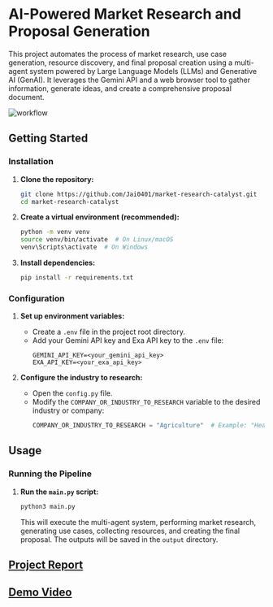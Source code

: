 # AI-Powered Market Research and Proposal Generation
This project automates the process of market research, use case generation, resource discovery, and final proposal creation using a multi-agent system powered by Large Language Models (LLMs) and Generative AI (GenAI). It leverages the Gemini API and a web browser tool to gather information, generate ideas, and create a comprehensive proposal document.

![workflow](workflow.png)

## Getting Started
### Installation
1.  **Clone the repository:**
    ```bash
    git clone https://github.com/Jai0401/market-research-catalyst.git
    cd market-research-catalyst
    ```
    
2.  **Create a virtual environment (recommended):**
    ```bash
    python -m venv venv
    source venv/bin/activate  # On Linux/macOS
    venv\Scripts\activate  # On Windows
    ```
    
3.  **Install dependencies:**
    ```bash
    pip install -r requirements.txt
    ```
    
### Configuration
1.  **Set up environment variables:**
    *   Create a `.env` file in the project root directory.
    *   Add your Gemini API key and Exa API key to the `.env` file:
        ```
        GEMINI_API_KEY=<your_gemini_api_key>
        EXA_API_KEY=<your_exa_api_key>
        ```
        
2.  **Configure the industry to research:**
    *   Open the `config.py` file.
    *   Modify the `COMPANY_OR_INDUSTRY_TO_RESEARCH` variable to the desired industry or company:
        ```python
        COMPANY_OR_INDUSTRY_TO_RESEARCH = "Agriculture"  # Example: "Healthcare"
        ```
        
## Usage
### Running the Pipeline
1.  **Run the `main.py` script:**
    ```bash
    python3 main.py
    ```
    This will execute the multi-agent system, performing market research, generating use cases, collecting resources, and creating the final proposal. The outputs will be saved in the `output` directory.



## [Project Report](https://github.com/Jai0401/market-research-catalyst/blob/main/project-report.md)
## [Demo Video](https://drive.google.com/file/d/1T4VASEsHrqYaLdABuf5HuEFNpaX6WT2p/view?usp=sharing)
